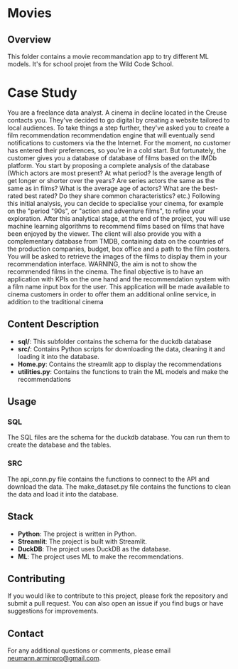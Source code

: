 # Movies

## Overview

This folder contains a movie recommandation app to try different ML models. It's for school projet from the Wild Code School. 


# Case Study

You are a freelance data analyst. A cinema in decline located in the Creuse contacts you. They've decided to go digital by creating a website tailored to local audiences. To take things a step further, they've asked you to create a film recommendation recommendation engine that will eventually send notifications to customers via the the Internet. For the moment, no customer has entered their preferences, so you're in a cold start. But fortunately, the customer gives you a database of database of films based on the IMDb platform. You start by proposing a complete analysis of the database (Which actors are most present? At what period? Is the average length of get longer or shorter over the years? Are series actors the same as the same as in films? What is the average age of actors? What are the best-rated best rated? Do they share common characteristics? etc.) Following this initial analysis, you can decide to specialise your cinema, for example on the "period "90s", or "action and adventure films", to refine your exploration. After this analytical stage, at the end of the project, you will use machine learning algorithms to recommend films based on films that have been enjoyed by the viewer. The client will also provide you with a complementary database from TMDB, containing data on the countries of the production companies, budget, box office and a path to the film posters. You will be asked to retrieve the images of the films to display them in your recommendation interface. WARNING, the aim is not to show the recommended films in the cinema. The final objective is to have an application with KPIs on the one hand and the recommendation system with a film name input box for the user. This application will be made available to cinema customers in order to offer them an additional online service, in addition to the traditional cinema

## Content Description

- **sql/**: This subfolder contains the schema for the duckdb database
- **src/**: Contains Python scripts for downloading the data, cleaning it and loading it into the database.
- **Home.py**: Contains the streamlit app to display the recommendations
- **utilities.py**: Contains the functions to train the ML models and make the recommendations

## Usage

### SQL

The SQL files are the schema for the duckdb database. You can run them to create the database and the tables.   

### SRC

The api_conn.py file contains the functions to connect to the API and download the data. 
The make_dataset.py file contains the functions to clean the data and load it into the database.


## Stack

- **Python**: The project is written in Python.
- **Streamlit**: The project is built with Streamlit.
- **DuckDB**: The project uses DuckDB as the database.
- **ML**: The project uses ML to make the recommendations.


## Contributing

If you would like to contribute to this project, please fork the repository and submit a pull request. You can also open an issue if you find bugs or have suggestions for improvements.



## Contact

For any additional questions or comments, please email [neumann.arminpro@gmail.com](mailto:neumann.arminpro@gmail.com).
